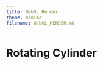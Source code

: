 ```yaml
---
title: WebGL Render
theme: minima
filename: WebGL_RENDER.md
---
```


# Rotating Cylinder
<html lang="en_US">
    <head>
        <meta charset="utf-8">
        <title>Dam.OS ThreeJS Renderer</title>
        <style>
            body {margin:0}
            canvas {display:block}
        </style>
    </head>
    <body>
        <script src="https://github.com/SMGXSCRIPTS/Dam.OS/raw/main/docs/three.min.js"></script>
        <script src="https://github.com/SMGXSCRIPTS/Dam.OS/raw/main/docs/render.js"></script>
    </body>
</html>
